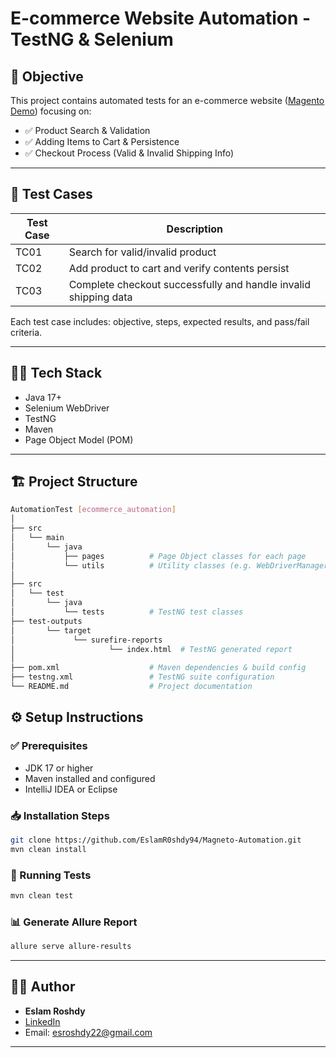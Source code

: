 # E-commerce Website Automation - TestNG & Selenium

## 🎯 Objective
This project contains automated tests for an e-commerce website ([Magento Demo](https://magento.softwaretestingboard.com)) focusing on:
- ✅ Product Search & Validation
- ✅ Adding Items to Cart & Persistence
- ✅ Checkout Process (Valid & Invalid Shipping Info)

---

## 🧪 Test Cases
| Test Case | Description |
|-----------|------------|
| TC01      | Search for valid/invalid product |
| TC02      | Add product to cart and verify contents persist |
| TC03      | Complete checkout successfully and handle invalid shipping data |

Each test case includes: objective, steps, expected results, and pass/fail criteria.

---

## 🧑‍💻 Tech Stack
- Java 17+
- Selenium WebDriver
- TestNG
- Maven
- Page Object Model (POM)

---

## 🏗️ Project Structure

```bash
AutomationTest [ecommerce_automation]
│
├── src
│   └── main
│       └── java
│           ├── pages          # Page Object classes for each page
│           └── utils          # Utility classes (e.g. WebDriverManager)
│
├── src
│   └── test
│       └── java
│           └── tests          # TestNG test classes
├── test-outputs
│       └── target
│             └── surefire-reports
│                     └── index.html  # TestNG generated report
│
├── pom.xml                    # Maven dependencies & build config
├── testng.xml                 # TestNG suite configuration
└── README.md                  # Project documentation
```
## ⚙️ Setup Instructions

### ✅ Prerequisites
- JDK 17 or higher
- Maven installed and configured
- IntelliJ IDEA or Eclipse

### 📥 Installation Steps
```bash
git clone https://github.com/EslamR0shdy94/Magneto-Automation.git
mvn clean install
```

### 🧪 Running Tests
```bash
mvn clean test
```
### 📊 Generate Allure Report
```bash
allure serve allure-results
```
---

## 👨‍💻 Author

- **Eslam Roshdy**
- [LinkedIn](www.linkedin.com/in/eslam-roshdy-a638b2175)
- Email: esroshdy22@gmail.com

---